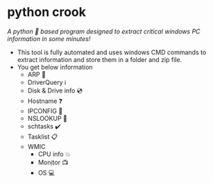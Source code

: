 # python crook
_A python :snake: based program designed to extract critical windows PC information in some minutes!_

* This tool is fully automated and uses windows CMD commands to extract information and store them in a folder and zip file.
* You get below information
  * ARP :fishing_pole_and_fish:
  * DriverQuery :information_source:
  * Disk & Drive info :cd:
  * Hostname :question:
  * IPCONFIG :satellite:
  * NSLOOKUP :eyes:
  * schtasks :heavy_check_mark:
  * Tasklist :clipboard:
  * WMIC
      * CPU info :boom:
      * Monitor :tv:
      * OS :computer:
